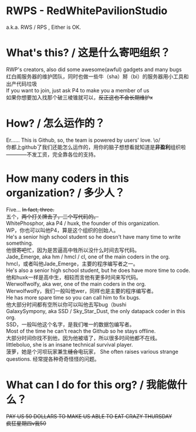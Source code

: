 # RWPS - RedWhitePavilionStudio  
a.k.a. RWS / RPS , Either is OK.  

# What's this? / 这是什么寄吧组织？
RWP's creators, also did some awesome(awful) gadgets and many bugs  
红白阁服务器的维护团队，同时也做一些牛（sha）掰（bi）的服务器用小工具和出产代码垃圾  
If you want to join, just ask P4 to make you a member of us  
如果你想要加入找那个破三棱锥就可以，~~反正这也不会长期维护x~~  

# How? / 怎么运作的？
Er...... This is Github, so, the team is powered by users' love. \o/  
你都上github了我们还能怎么运作的，用你的脑子想想看就知道是**非盈利**组织啦————不发工资，完全靠各位的支持。  

# How many coders in this organization? / 多少人？
Five... ~~In fact, three.~~  
五个，~~两个打关牌去了，三个写代码的。~~  
WhitePhosphor, aka P4 / huxk, the founder of this organization.  
WP，你也可以叫他P4，算是这个组织的创始人。  
He's a senior high school student so he doesn't have many time to write something.  
他很~~寄吧~~忙，因为是苦逼高中牲所以没什么时间去写代码。  
Jade_Emerge, aka hm / hmcl / cl, one of the main coders in the org.  
hmcl，或者叫他Jade_Emerge，主要的程序编写者之一。  
He's also a senior high school student, but he does have more time to code.  
他和huxk一样是高中生，相较而言他有更多时间来写代码。  
Werwolfwolfy, aka wer, one of the main coders in the org.  
Werwolfwolfy，我们一般叫他wer，同样也是主要的程序编写者。  
He has more spare time so you can call him to fix bugs.  
他大部分时间都有空所以你可以叫他去写bug（bushi  
GalaxySympony, aka SSD / Sky_Star_Dust, the only datapack coder in this org.  
SSD，一般叫他这个名字，是我们唯一的数据包编写者。  
Most of the time he can't reach the Github so he stays offline.  
大部分时间你找不到他，因为他被墙了，所以很多时间他都不在线。  
littleboluo, she is an insane technical survival player.  
菠萝，她是个河坝玩家兼生~~缝合~~电玩家，
She often raises various strange questions. 
经常提各种奇奇怪怪的问题。

# What can I do for this org? / 我能做什么？
~~PAY US 50 DOLLARS TO MAKE US ABLE TO EAT CRAZY THURSDAY~~  
~~疯狂星期四v我50~~  

